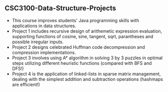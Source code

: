 ## CSC3100-Data-Structure-Projects

- This course improves students' Java programming skills with applications in data structures. <br>
- Project 1 includes recursive design of arithemetic expression evaluation, supporting functions of cosine, sine, tangent, sqrt, parantheses and possible irregular inputs. <br>
- Project 2 designs celebrated Huffman code decompression and compression implementations. <br>
- Project 3 involves using A* algorithm in solving 3 by 3 puzzles in optimal steps utilizing different heuristic functions (compared with BFS and DFS!) <br>
- Project 4 is the application of linked-lists in sparse matrix management, dealing with the simplest addition and subtraction operations (hashmaps are efficient!)
